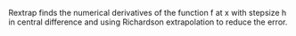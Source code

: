 Rextrap finds the numerical derivatives of the function f at x with stepsize h in central difference and using Richardson extrapolation to reduce the error.
